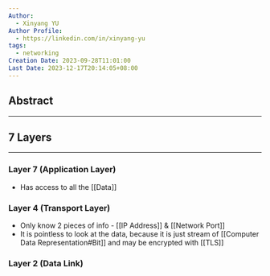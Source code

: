 ```yaml
---
Author:
  - Xinyang YU
Author Profile:
  - https://linkedin.com/in/xinyang-yu
tags:
  - networking
Creation Date: 2023-09-28T11:01:00
Last Date: 2023-12-17T20:14:05+08:00
---
```

## Abstract
---


## 7 Layers
---
### Layer 7 (Application Layer)
- Has access to all the [[Data]]
### Layer 4 (Transport Layer)
- Only know 2 pieces of info - [[IP Address]] & [[Network Port]]
- It is pointless to look at the data, because it is just stream of [[Computer Data Representation#Bit]] and may be encrypted with [[TLS]]
### Layer 2 (Data Link)